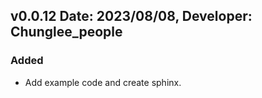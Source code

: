  
v0.0.12 Date: 2023/08/08, Developer: Chunglee_people
---------------------------------------------------
### Added
-  Add example code and create sphinx.
 